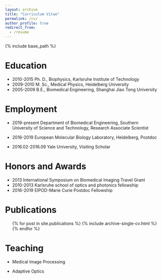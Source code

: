 ```yaml
---
layout: archive
title: "Curriculum Vitae"
permalink: /cv/
author_profile: true
redirect_from:
  - /resume
---
```


{% include base_path %}

Education
======
* 2010-2015 Ph. D., Biophysics, Karlsruhe Institute of Technology
* 2009-2010 M. Sc., Medical Physics, Heidelberg University
* 2005-2009 B.E., Biomedical Engineering, Shanghai Jiao Tong University

Employment
======
* 2019-present Department of Biomedical Engineering, Southern University of Science and Technology, Research Associate Scientist

* 2016-2019 European Molecular Biology Laboratory, Heidelberg, Postdoc

* 2016.02-2016.09 Yale University, Visiting Scholar

Honors and Awards
======
* 2013 International Symposium on Biomedical Imaging Travel Grant
* 2010-2013 Karlsruhe school of optics and photonics fellowship
* 2016-2019 EIPOD-Marie Curie Postdoc Fellowship

Publications
======
  <ul>{% for post in site.publications %}
    {% include archive-single-cv.html %}
  {% endfor %}</ul>
  
Teaching
======
* Medical Image Processing

* Adaptive Optics
  
